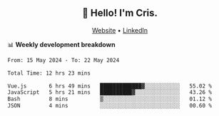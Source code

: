 
<h2 align="center">👋 Hello! I'm Cris.</h2>
<p align="center">
  <a href="https://www.criscunas.dev">Website</a> •
  <a href="https://www.linkedin.com/in/cristophercunas/">LinkedIn</a> 
</p>


📊 **Weekly development breakdown**
<!--START_SECTION:waka-->

```txt
From: 15 May 2024 - To: 22 May 2024

Total Time: 12 hrs 23 mins

Vue.js       6 hrs 49 mins   █████████████▓░░░░░░░░░░░   55.02 %
JavaScript   5 hrs 21 mins   ██████████▓░░░░░░░░░░░░░░   43.26 %
Bash         8 mins          ▒░░░░░░░░░░░░░░░░░░░░░░░░   01.12 %
JSON         4 mins          ░░░░░░░░░░░░░░░░░░░░░░░░░   00.60 %
```

<!--END_SECTION:waka-->
